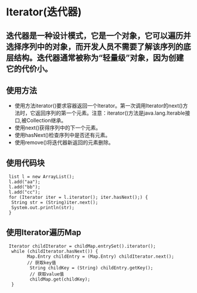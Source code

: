 # Iterator(迭代器)

## 迭代器是一种设计模式，它是一个对象，它可以遍历并选择序列中的对象，而开发人员不需要了解该序列的底层结构。迭代器通常被称为“轻量级”对象，因为创建它的代价小。
## 使用方法

* 使用方法iterator()要求容器返回一个Iterator。第一次调用Iterator的next()方法时，它返回序列的第一个元素。注意：iterator()方法是java.lang.Iterable接口,被Collection继承。
* 使用next()获得序列中的下一个元素。
* 使用hasNext()检查序列中是否还有元素。
* 使用remove()将迭代器新返回的元素删除。

## 使用代码块


```
 list l = new ArrayList();
 l.add("aa");
 l.add("bb");
 l.add("cc");
 for (Iterator iter = l.iterator(); iter.hasNext();) {
  String str = (String)iter.next();
  System.out.println(str);
 }
```

## 使用Iterator遍历Map

```
 Iterator childIterator = childMap.entrySet().iterator();
  while (childIterator.hasNext()) {
        Map.Entry childEntry = (Map.Entry) childIterator.next();
        // 获取key值
         String childKey = (String) childEntry.getKey();
         // 获取value值
         childMap.get(childKey);                 
  }
```